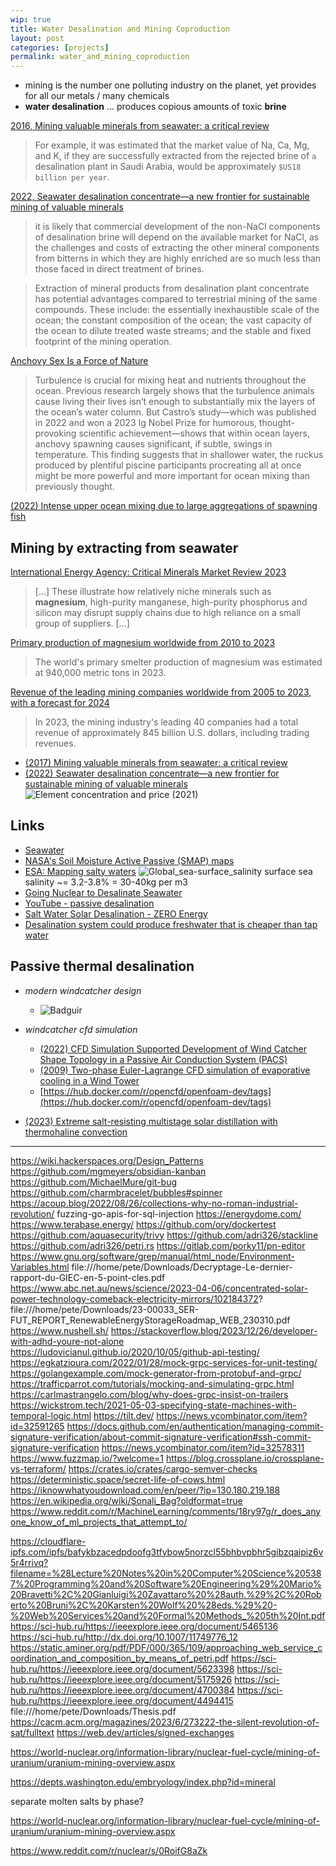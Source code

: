 ```yaml
---
wip: true
title: Water Desalination and Mining Coproduction
layout: post
categories: [projects]
permalink: water_and_mining_coproduction
---
```


* mining is the number one polluting industry on the planet, yet provides for all our metals / many chemicals
* **water desalination** ... produces copious amounts of toxic **brine**

[2016, Mining valuable minerals from seawater: a critical review](https://doi.org/10.1039/C6EW00268D)

> For example, it was estimated that the market value
> of Na, Ca, Mg, and K, if they are successfully extracted from the rejected brine of `a`
> desalination plant in Saudi Arabia, would be approximately `$US18 billion per year`.


[2022, Seawater desalination concentrate—a new frontier for sustainable mining of valuable minerals](https://doi.org/10.1038/s41545-022-00153-6)

> it is likely that commercial development of the non-NaCl components of desalination brine will depend on the available market for NaCl,
> as the challenges and costs of extracting the other mineral components from bitterns in which they are highly enriched are so much less
> than those faced in direct treatment of brines.


> Extraction of mineral products from desalination plant concentrate has potential advantages compared to terrestrial mining of the same compounds.
> These include: the essentially inexhaustible scale of the ocean; the constant composition of the ocean;
> the vast capacity of the ocean to dilute treated waste streams; and the stable and fixed footprint of the mining operation.


[Anchovy Sex Is a Force of Nature](https://hakaimagazine.com/news/anchovy-sex-is-a-force-of-nature/)
> Turbulence is crucial for mixing heat and nutrients throughout the ocean. Previous research largely shows that the turbulence animals cause living their lives isn’t enough to substantially mix the layers of the ocean’s water column. But Castro’s study—which was published in 2022 and won a 2023 Ig Nobel Prize for humorous, thought-provoking scientific achievement—shows that within ocean layers, anchovy spawning causes significant, if subtle, swings in temperature. This finding suggests that in shallower water, the ruckus produced by plentiful piscine participants procreating all at once might be more powerful and more important for ocean mixing than previously thought.

[(2022) Intense upper ocean mixing due to large aggregations of spawning fish](https://www.nature.com/articles/s41561-022-00916-3)


## Mining by extracting from seawater
[International Energy Agency: Critical Minerals Market Review 2023](https://www.iea.org/reports/critical-minerals-market-review-2023/implications)
> [...] These illustrate how relatively niche minerals such as **magnesium**, high-purity manganese, high-purity phosphorus and silicon may disrupt supply chains due to high reliance on a small group of suppliers. [...]

[Primary production of magnesium worldwide from 2010 to 2023](https://www.statista.com/statistics/569515/primary-magnesium-production-worldwide/)
> The world's primary smelter production of magnesium was estimated at 940,000 metric tons in 2023.

[Revenue of the leading mining companies worldwide from 2005 to 2023, with a forecast for 2024](https://www.statista.com/statistics/208715/total-revenue-of-the-top-mining-companies/)
> In 2023, the mining industry's leading 40 companies had a total revenue of approximately 845 billion U.S. dollars, including trading revenues.

* [(2017) Mining valuable minerals from seawater: a critical review](https://sci-hub.se/https://doi.org/10.1039/C6EW00268D)
* [(2022) Seawater desalination concentrate—a new frontier for sustainable mining of valuable minerals](https://www.nature.com/articles/s41545-022-00153-6)
![Element concentration and price (2021)](https://media.springernature.com/full/springer-static/image/art%3A10.1038%2Fs41545-022-00153-6/MediaObjects/41545_2022_153_Fig1_HTML.png)

## Links
* [Seawater](https://www.wikiwand.com/en/articles/Seawater)
* [NASA's Soil Moisture Active Passive (SMAP) maps](https://salinity.oceansciences.org/smap-salinity.htm)
* [ESA: Mapping salty waters](https://www.esa.int/Applications/Observing_the_Earth/Space_for_our_climate/Mapping_salty_waters)
![Global_sea-surface_salinity](https://www.esa.int/var/esa/storage/images/esa_multimedia/images/2019/05/global_sea-surface_salinity/19390092-1-eng-GB/Global_sea-surface_salinity_pillars.png)
surface sea salinity ~= 3.2-3.8% = 30-40kg per m3
* [Going Nuclear to Desalinate Seawater](https://www.youtube.com/watch?v=aNNt9O70ASc)
* [YouTube - passive desalination](https://www.youtube.com/results?search_query=passive+desalination)
* [Salt Water Solar Desalination - ZERO Energy](https://www.youtube.com/watch?v=dIPSqszu8qg)
* [Desalination system could produce freshwater that is cheaper than tap water](https://news.mit.edu/2023/desalination-system-could-produce-freshwater-cheaper-0927)

## Passive thermal desalination
* *modern windcatcher design*
	* ![Badguir](https://i.redd.it/8u2dqeyy4o881.jpg)
* *windcatcher cfd simulation*
	* [(2022) CFD Simulation Supported Development of Wind Catcher Shape Topology in a Passive Air Conduction System (PACS)](https://www.mdpi.com/2075-5309/12/10/1583)
	* [(2009) Two-phase Euler-Lagrange CFD simulation of evaporative cooling in a Wind Tower](https://sci-hub.ru/https://doi.org/10.1016/j.enbuild.2009.05.006)
	* [https://hub.docker.com/r/opencfd/openfoam-dev/tags](https://hub.docker.com/r/opencfd/openfoam-dev/tags)

* [(2023) Extreme salt-resisting multistage solar distillation with thermohaline convection](https://www.cell.com/joule/fulltext/S2542-4351(23)00360-4)


---

https://wiki.hackerspaces.org/Design_Patterns
https://github.com/mgmeyers/obsidian-kanban
https://github.com/MichaelMure/git-bug
https://github.com/charmbracelet/bubbles#spinner
https://acoup.blog/2022/08/26/collections-why-no-roman-industrial-revolution/
fuzzing-go-apis-for-sql-injection
https://energydome.com/
https://www.terabase.energy/
https://github.com/ory/dockertest
https://github.com/aquasecurity/trivy
https://github.com/adri326/stackline
https://github.com/adri326/petri.rs
https://gitlab.com/porky11/pn-editor
https://www.gnu.org/software/grep/manual/html_node/Environment-Variables.html
file:///home/pete/Downloads/Decryptage-Le-dernier-rapport-du-GIEC-en-5-point-cles.pdf
https://www.abc.net.au/news/science/2023-04-06/concentrated-solar-power-technology-comeback-electricity-mirrors/102184372?
file:///home/pete/Downloads/23-00033_SER-FUT_REPORT_RenewableEnergyStorageRoadmap_WEB_230310.pdf
https://www.nushell.sh/
https://stackoverflow.blog/2023/12/26/developer-with-adhd-youre-not-alone
https://ludovicianul.github.io/2020/10/05/github-api-testing/
https://egkatzioura.com/2022/01/28/mock-grpc-services-for-unit-testing/
https://golangexample.com/mock-generator-from-protobuf-and-grpc/
https://trafficparrot.com/tutorials/mocking-and-simulating-grpc.html
https://carlmastrangelo.com/blog/why-does-grpc-insist-on-trailers
https://wickstrom.tech/2021-05-03-specifying-state-machines-with-temporal-logic.html
https://tilt.dev/
https://news.ycombinator.com/item?id=32591265
https://docs.github.com/en/authentication/managing-commit-signature-verification/about-commit-signature-verification#ssh-commit-signature-verification
https://news.ycombinator.com/item?id=32578311
https://www.fuzzmap.io/?welcome=1
https://blog.crossplane.io/crossplane-vs-terraform/
https://crates.io/crates/cargo-semver-checks
https://deterministic.space/secret-life-of-cows.html
https://iknowwhatyoudownload.com/en/peer/?ip=130.180.219.188
https://en.wikipedia.org/wiki/Sonali_Bag?oldformat=true
https://www.reddit.com/r/MachineLearning/comments/18ry97g/r_does_anyone_know_of_ml_projects_that_attempt_to/



https://cloudflare-ipfs.com/ipfs/bafykbzacedpdoofg3tfybow5norzcl55bhbvpbhr5gibzqaipiz6v5r4rrivq?filename=%28Lecture%20Notes%20in%20Computer%20Science%205387%20Programming%20and%20Software%20Engineering%29%20Mario%20Bravetti%2C%20Gianluigi%20Zavattaro%20%28auth.%29%2C%20Roberto%20Bruni%2C%20Karsten%20Wolf%20%28eds.%29%20-%20Web%20Services%20and%20Formal%20Methods_%205th%20Int.pdf
https://sci-hub.ru/https://ieeexplore.ieee.org/document/5465136
https://sci-hub.ru/http://dx.doi.org/10.1007/11749776_12
https://static.aminer.org/pdf/PDF/000/365/109/approaching_web_service_coordination_and_composition_by_means_of_petri.pdf
https://sci-hub.ru/https://ieeexplore.ieee.org/document/5623398
https://sci-hub.ru/https://ieeexplore.ieee.org/document/5175926
https://sci-hub.ru/https://ieeexplore.ieee.org/document/4700384
https://sci-hub.ru/https://ieeexplore.ieee.org/document/4494415
file:///home/pete/Downloads/Thesis.pdf
https://cacm.acm.org/magazines/2023/6/273222-the-silent-revolution-of-sat/fulltext
https://web.dev/articles/signed-exchanges


https://world-nuclear.org/information-library/nuclear-fuel-cycle/mining-of-uranium/uranium-mining-overview.aspx

https://depts.washington.edu/embryology/index.php?id=mineral

separate molten salts by phase?

https://world-nuclear.org/information-library/nuclear-fuel-cycle/mining-of-uranium/uranium-mining-overview.aspx

https://www.reddit.com/r/nuclear/s/0RoifG8aZk

